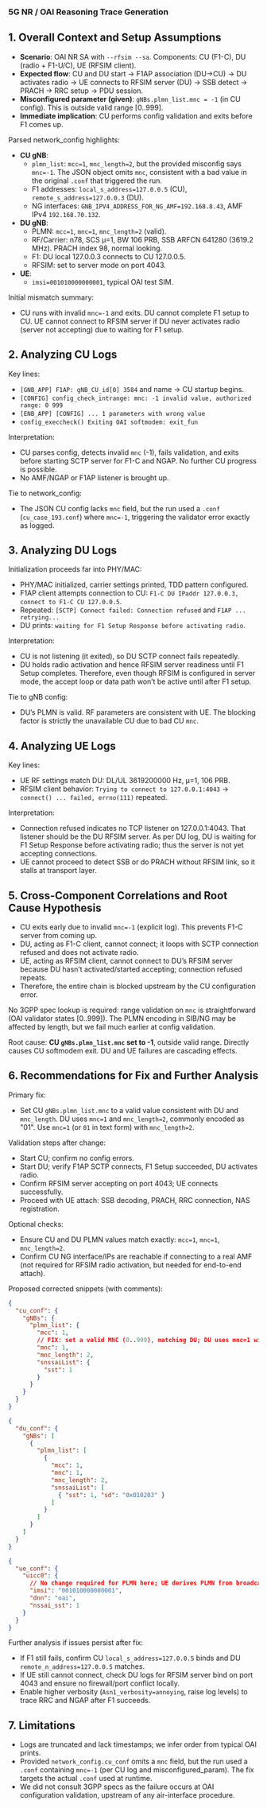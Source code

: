### 5G NR / OAI Reasoning Trace Generation

## 1. Overall Context and Setup Assumptions
- **Scenario**: OAI NR SA with `--rfsim --sa`. Components: CU (F1-C), DU (radio + F1-U/C), UE (RFSIM client).
- **Expected flow**: CU and DU start → F1AP association (DU→CU) → DU activates radio → UE connects to RFSIM server (DU) → SSB detect → PRACH → RRC setup → PDU session.
- **Misconfigured parameter (given)**: `gNBs.plmn_list.mnc = -1` (in CU config). This is outside valid range [0..999].
- **Immediate implication**: CU performs config validation and exits before F1 comes up.

Parsed network_config highlights:
- **CU gNB**:
  - `plmn_list`: `mcc=1`, `mnc_length=2`, but the provided misconfig says `mnc=-1`. The JSON object omits `mnc`, consistent with a bad value in the original `.conf` that triggered the run.
  - F1 addresses: `local_s_address=127.0.0.5` (CU), `remote_s_address=127.0.0.3` (DU).
  - NG interfaces: `GNB_IPV4_ADDRESS_FOR_NG_AMF=192.168.8.43`, AMF IPv4 `192.168.70.132`.
- **DU gNB**:
  - PLMN: `mcc=1`, `mnc=1`, `mnc_length=2` (valid).
  - RF/Carrier: n78, SCS µ=1, BW 106 PRB, SSB ARFCN 641280 (3619.2 MHz). PRACH index 98, normal looking.
  - F1: DU local 127.0.0.3 connects to CU 127.0.0.5.
  - RFSIM: set to server mode on port 4043.
- **UE**:
  - `imsi=001010000000001`, typical OAI test SIM.

Initial mismatch summary:
- CU runs with invalid `mnc=-1` and exits. DU cannot complete F1 setup to CU. UE cannot connect to RFSIM server if DU never activates radio (server not accepting) due to waiting for F1 setup.

## 2. Analyzing CU Logs
Key lines:
- `[GNB_APP] F1AP: gNB_CU_id[0] 3584` and name → CU startup begins.
- `[CONFIG] config_check_intrange: mnc: -1 invalid value, authorized range: 0 999`
- `[ENB_APP] [CONFIG] ... 1 parameters with wrong value`
- `config_execcheck() Exiting OAI softmodem: exit_fun`

Interpretation:
- CU parses config, detects invalid `mnc` (-1), fails validation, and exits before starting SCTP server for F1-C and NGAP. No further CU progress is possible.
- No AMF/NGAP or F1AP listener is brought up.

Tie to network_config:
- The JSON CU config lacks `mnc` field, but the run used a `.conf` (`cu_case_193.conf`) where `mnc=-1`, triggering the validator error exactly as logged.

## 3. Analyzing DU Logs
Initialization proceeds far into PHY/MAC:
- PHY/MAC initialized, carrier settings printed, TDD pattern configured.
- F1AP client attempts connection to CU: `F1-C DU IPaddr 127.0.0.3, connect to F1-C CU 127.0.0.5`.
- Repeated: `[SCTP] Connect failed: Connection refused` and `F1AP ... retrying...`
- DU prints: `waiting for F1 Setup Response before activating radio`.

Interpretation:
- CU is not listening (it exited), so DU SCTP connect fails repeatedly.
- DU holds radio activation and hence RFSIM server readiness until F1 Setup completes. Therefore, even though RFSIM is configured in server mode, the accept loop or data path won’t be active until after F1 setup.

Tie to gNB config:
- DU’s PLMN is valid. RF parameters are consistent with UE. The blocking factor is strictly the unavailable CU due to bad CU `mnc`.

## 4. Analyzing UE Logs
Key lines:
- UE RF settings match DU: DL/UL 3619200000 Hz, µ=1, 106 PRB.
- RFSIM client behavior: `Trying to connect to 127.0.0.1:4043` → `connect() ... failed, errno(111)` repeated.

Interpretation:
- Connection refused indicates no TCP listener on 127.0.0.1:4043. That listener should be the DU RFSIM server. As per DU log, DU is waiting for F1 Setup Response before activating radio; thus the server is not yet accepting connections.
- UE cannot proceed to detect SSB or do PRACH without RFSIM link, so it stalls at transport layer.

## 5. Cross-Component Correlations and Root Cause Hypothesis
- CU exits early due to invalid `mnc=-1` (explicit log). This prevents F1-C server from coming up.
- DU, acting as F1-C client, cannot connect; it loops with SCTP connection refused and does not activate radio.
- UE, acting as RFSIM client, cannot connect to DU’s RFSIM server because DU hasn’t activated/started accepting; connection refused repeats.
- Therefore, the entire chain is blocked upstream by the CU configuration error.

No 3GPP spec lookup is required: range validation on `mnc` is straightforward (OAI validator states [0..999]). The PLMN encoding in SIB/NG may be affected by length, but we fail much earlier at config validation.

Root cause: **CU `gNBs.plmn_list.mnc` set to -1**, outside valid range. Directly causes CU softmodem exit. DU and UE failures are cascading effects.

## 6. Recommendations for Fix and Further Analysis
Primary fix:
- Set CU `gNBs.plmn_list.mnc` to a valid value consistent with DU and `mnc_length`. DU uses `mnc=1` and `mnc_length=2`, commonly encoded as "01". Use `mnc=1` (or `01` in text form) with `mnc_length=2`.

Validation steps after change:
- Start CU; confirm no config errors.
- Start DU; verify F1AP SCTP connects, F1 Setup succeeded, DU activates radio.
- Confirm RFSIM server accepting on port 4043; UE connects successfully.
- Proceed with UE attach: SSB decoding, PRACH, RRC connection, NAS registration.

Optional checks:
- Ensure CU and DU PLMN values match exactly: `mcc=1`, `mnc=1`, `mnc_length=2`.
- Confirm CU NG interface/IPs are reachable if connecting to a real AMF (not required for RFSIM radio activation, but needed for end-to-end attach).

Proposed corrected snippets (with comments):

```json
{
  "cu_conf": {
    "gNBs": {
      "plmn_list": {
        "mcc": 1,
        // FIX: set a valid MNC (0..999), matching DU; DU uses mnc=1 with length=2
        "mnc": 1,
        "mnc_length": 2,
        "snssaiList": {
          "sst": 1
        }
      }
    }
  }
}
```

```json
{
  "du_conf": {
    "gNBs": [
      {
        "plmn_list": [
          {
            "mcc": 1,
            "mnc": 1,
            "mnc_length": 2,
            "snssaiList": [
              { "sst": 1, "sd": "0x010203" }
            ]
          }
        ]
      }
    ]
  }
}
```

```json
{
  "ue_conf": {
    "uicc0": {
      // No change required for PLMN here; UE derives PLMN from broadcast SIB/NAS
      "imsi": "001010000000001",
      "dnn": "oai",
      "nssai_sst": 1
    }
  }
}
```

Further analysis if issues persist after fix:
- If F1 still fails, confirm CU `local_s_address=127.0.0.5` binds and DU `remote_n_address=127.0.0.5` matches.
- If UE still cannot connect, check DU logs for RFSIM server bind on port 4043 and ensure no firewall/port conflict locally.
- Enable higher verbosity (`Asn1_verbosity=annoying`, raise log levels) to trace RRC and NGAP after F1 succeeds.

## 7. Limitations
- Logs are truncated and lack timestamps; we infer order from typical OAI prints.
- Provided `network_config.cu_conf` omits a `mnc` field, but the run used a `.conf` containing `mnc=-1` (per CU log and misconfigured_param). The fix targets the actual `.conf` used at runtime.
- We did not consult 3GPP specs as the failure occurs at OAI configuration validation, upstream of any air-interface procedure.
